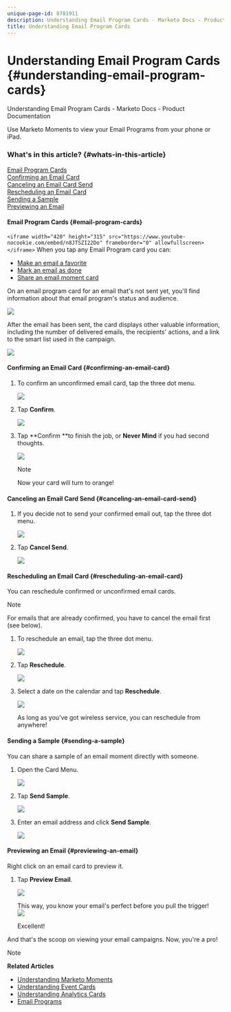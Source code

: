 ```yaml
---
unique-page-id: 8781911
description: Understanding Email Program Cards - Marketo Docs - Product Documentation
title: Understanding Email Program Cards
---
```


# Understanding Email Program Cards {#understanding-email-program-cards}

Understanding Email Program Cards - Marketo Docs - Product Documentation

Use Marketo Moments to view your Email Programs from your phone or iPad. &nbsp;

### What's in this article? {#whats-in-this-article}

[Email Program Cards](#email-program-cards)  
[Confirming an Email Card](#confirming-an-email-card)  
[Canceling an Email Card Send](#canceling-an-email-card-send)  
[Rescheduling an Email Card](#rescheduling-an-email-card)  
[Sending a Sample](#sending-a-sample)  
[Previewing an Email](#previewing-an-email)

#### Email Program Cards {#email-program-cards}

`<iframe width="420" height="315" src="https://www.youtube-nocookie.com/embed/n8JTSZI22Do" frameborder="0" allowfullscreen></iframe>` When you tap any Email Program card you can:

* [Make an email a favorite](../../../../../product-docs/core-marketo-concepts/mobile-apps/marketo-moments/working-with-moments/creating-a-favorite.md)
* [Mark an email as done](../../../../../product-docs/core-marketo-concepts/mobile-apps/marketo-moments/working-with-moments/marking-it-done.md)
* [Share an email moment card](../../../../../product-docs/core-marketo-concepts/mobile-apps/marketo-moments/working-with-moments/sharing-a-moment.md)

On an email program card for an email that's not sent yet, you'll find information about that email program's status and audience.

![](assets/image2015-7-2-9-3a33-3a47.png)

After the email has been sent, the card displays other valuable information, including the number of delivered emails, the recipients' actions, and a link to the smart list used in the campaign.

![](assets/image2015-9-25-10-3a5-3a29.png)

#### Confirming an Email Card {#confirming-an-email-card}

1. To confirm an unconfirmed email card, tap the three dot menu.

   ![](assets/image2015-7-16-17-3a6-3a16.png)

1. Tap **Confirm**.

   ![](assets/image2015-7-16-17-3a8-3a34.png)

1. Tap **Confirm **to finish the job, or **Never Mind** if you had second thoughts.

   ![](assets/image2015-7-16-17-3a12-3a18.png)

   >[!NOTE]
   >
   >Now your card will turn to orange!

#### Canceling an Email Card Send {#canceling-an-email-card-send}

1. If you decide not to send your confirmed email out, tap the three dot menu.

   ![](assets/image2015-7-17-9-3a50-3a49.png)

1. Tap **Cancel Send**.

   ![](assets/image2015-7-17-9-3a52-3a54.png)

#### Rescheduling an Email Card {#rescheduling-an-email-card}

You can reschedule confirmed or unconfirmed email cards.

>[!NOTE]
>
>For emails that are already confirmed, you have to cancel the email first (see below).

1. To reschedule an email, tap the three dot menu.

   ![](assets/image2015-7-17-9-3a58-3a44.png)

1. Tap **Reschedule**.

   ![](assets/image2015-7-17-10-3a0-3a32.png)

1. Select a date on the calendar and tap **Reschedule**.

   ![](assets/image2015-7-17-10-3a5-3a55.png)

   As long as you've got wireless service, you can reschedule from anywhere!

#### Sending a Sample {#sending-a-sample}

You can share a sample of an email moment directly with someone.

1. Open the Card Menu.

   ![](assets/image2015-7-14-16-3a44-3a7.png)

1. Tap **Send Sample**.

   ![](assets/image2015-7-14-16-3a40-3a54.png)

1. Enter an email address and click **Send Sample**.

   ![](assets/image2015-7-14-17-3a2-3a32.png)

#### Previewing an Email {#previewing-an-email}

Right click on an email card to preview it.

1. Tap **Preview Email**.

   ![](assets/image2015-7-14-16-3a42-3a21.png)

   This way, you know your email's perfect before you pull the trigger!   
   ![](assets/image2015-6-30-11-3a15-3a22.png)

   Excellent!

And that's the scoop on viewing your email campaigns. Now, you're a pro!

>[!NOTE]
>
>**Related Articles**
>
>* [Understanding Marketo Moments](understanding-marketo-moments.md)
>* [Understanding Event Cards](understanding-event-cards.md)
>* [Understanding Analytics Cards](understanding-analytics-cards.md)
>* [Email Programs](../../../../../product-docs/email-marketing/email-programs.md)
>

